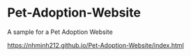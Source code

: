 # Pet-Adoption-Website
A sample for a Pet Adoption Website

https://nhminh212.github.io/Pet-Adoption-Website/index.html
